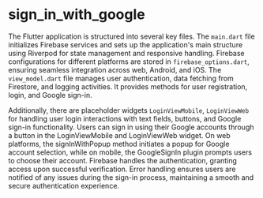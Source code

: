 # sign_in_with_google

The Flutter application is structured into several key files. The `main.dart` file initializes Firebase services and sets up the application's main structure using Riverpod for state management and responsive handling. Firebase configurations for different platforms are stored in `firebase_options.dart`, ensuring seamless integration across web, Android, and iOS. The `view_model.dart` file manages user authentication, data fetching from Firestore, and logging activities. It provides methods for user registration, login, and Google sign-in. 
 
Additionally, there are placeholder widgets `LoginViewMobile`, `LoginViewWeb` for handling user login interactions with text fields, buttons, and Google sign-in functionality. Users can sign in using their Google accounts through a button in the LoginViewMobile and LoginViewWeb widget. On web platforms, the signInWithPopup method initiates a popup for Google account selection, while on mobile, the GoogleSignIn plugin prompts users to choose their account. Firebase handles the authentication, granting access upon successful verification. Error handling ensures users are notified of any issues during the sign-in process, maintaining a smooth and secure authentication experience.  